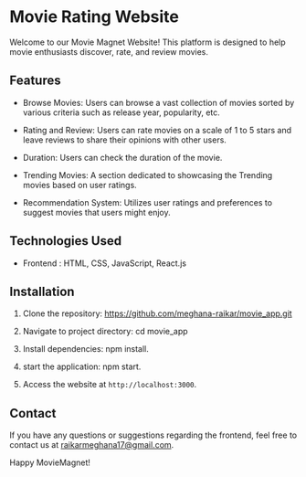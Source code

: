 # Movie Rating Website

Welcome to our Movie Magnet Website! This platform is designed to help movie enthusiasts discover, rate, and review movies.

## Features
  
- Browse Movies: Users can browse a vast collection of movies sorted by various criteria such as release year, popularity, etc.

- Rating and Review: Users can rate movies on a scale of 1 to 5 stars and leave reviews to share their opinions with other users.

- Duration: Users can check the duration of the movie.

- Trending Movies: A section dedicated to showcasing the Trending movies based on user ratings.

- Recommendation System: Utilizes user ratings and preferences to suggest movies that users might enjoy.


## Technologies Used

- Frontend : HTML, CSS, JavaScript, React.js


## Installation

1. Clone the repository: https://github.com/meghana-raikar/movie_app.git

2. Navigate to project directory: cd movie_app

3. Install dependencies: npm install.

4. start the application: npm start.

5. Access the website at `http://localhost:3000`.

## Contact

If you have any questions or suggestions regarding the frontend, feel free to contact us at raikarmeghana17@gmail.com.

Happy MovieMagnet!